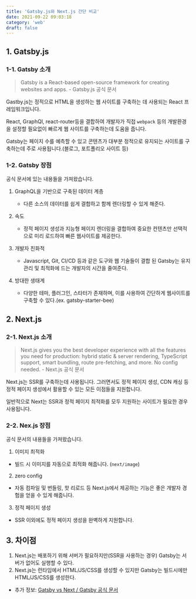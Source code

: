 ```yaml
---
title: 'Gatsby.js와 Next.js 간단 비교'
date: 2021-09-22 09:03:18
category: 'web'
draft: false
---
```


## 1. Gatsby.js

### 1-1. Gatsby 소개

> Gatsby is a React-based open-source framework for creating websites and apps. - Gatsby.js 공식 문서

Gastby.js는 정적으로 HTML을 생성하는 웹 사이트를 구축하는 데 사용되는 React 프레임워크입니다.

React, GraphQl, react-router등을 결합하여 개발자가 직접 `webpack` 등의 개발환경을 설정할 필요없이 빠르게 웹 사이트를 구축하는데 도움을 줍니다.

Gatsby는 페이지 수를 예측할 수 있고 콘텐츠가 대부분 정적으로 유지되는 사이트를 구축하는데 주로 사용됩니다.(블로그, 포트폴리오 사이트 등)

### 1-2. Gatsby 장점

공식 문서에 있는 내용들을 가져왔습니다.

1. GraphQL을 기반으로 구축된 데이터 계층

   - 다른 소스의 데이터를 쉽게 결합하고 함께 렌더링할 수 있게 해준다.

2. 속도

   - 정적 페이지 생성과 지능형 페이지 렌더링을 결합하여 중요한 컨텐츠만 선택적으로 미리 로드하여 빠른 웹사이트를 제공한다.

3. 개발자 친화적

   - Javascript, Git, CI/CD 등과 같은 도구와 웹 기술들이 결합 된 Gatsby는 유지 관리 및 최적화에 드는 개발자의 시간을 줄여준다.

4. 방대한 생태계

   - 다양한 테마, 플러그인, 스타터가 존재하며, 이를 사용하여 간단하게 웹사이트를 구축할 수 있다.(ex. gatsby-starter-bee)

## 2. Next.js

### 2-1. Next.js 소개

> Next.js gives you the best developer experience with all the features you need for production: hybrid static & server rendering, TypeScript support, smart bundling, route pre-fetching, and more. No config needed. - Next.js 공식 문서

Next.js는 SSR를 구축하는데 사용됩니다. 그러면서도 정적 페이지 생성, CDN 캐싱 등 정적 페이지 생성에서 활용할 수 있는 모든 이점들을 지원합니다.

일반적으로 Next는 SSR과 정적 페이지 최적화를 모두 지원하는 사이트가 필요한 경우 사용됩니다.

### 2-2. Nex.js 장점

공식 문서의 내용들을 가져왔습니다.

1. 이미지 최적화

- 빌드 시 이미지를 자동으로 최적화 해줍니다. (`next/image`)

2. zero config

- 자동 컴파일 및 번들링, 핫 리로드 등 Next.js에서 제공하는 기능은 좋은 개발자 경험을 얻을 수 있게 해줍니다.

3. 정적 페이지 생성

- SSR 이외에도 정적 페이지 생성을 완벽하게 지원합니다.

## 3. 차이점

1. Next.js는 배포하기 위해 서버가 필요하지만(SSR을 사용하는 경우) Gatsby는 서버가 없어도 실행할 수 있다.
2. Next.js는 런타임에서 HTML/JS/CSS를 생성할 수 있지만 Gatsby는 빌드시에만 HTML/JS/CSS를 생성한다.

- 추가 정보: [Gatsby vs Next / Gatsby 공식 문서](https://www.gatsbyjs.com/features/jamstack/gatsby-vs-nextjs)
